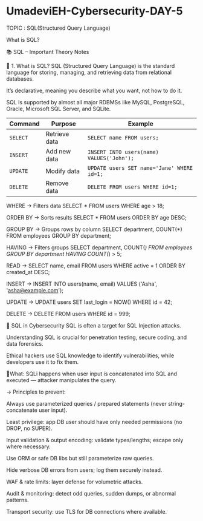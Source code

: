 # UmadeviEH-Cybersecurity-DAY-5

TOPIC : SQL(Structured Query Language)

What is SQL?

📚 SQL – Important Theory Notes

🔹 1. What is SQL?
SQL (Structured Query Language) is the standard language for storing, managing, and retrieving data from relational databases.

It’s declarative, meaning you describe what you want, not how to do it.

SQL is supported by almost all major RDBMSs like MySQL, PostgreSQL, Oracle, Microsoft SQL Server, and SQLite.


| Command  | Purpose       | Example                                    |
| -------- | ------------- | ------------------------------------------ |
| `SELECT` | Retrieve data | `SELECT name FROM users;`                  |
| `INSERT` | Add new data  | `INSERT INTO users(name) VALUES('John');`  |
| `UPDATE` | Modify data   | `UPDATE users SET name='Jane' WHERE id=1;` |
| `DELETE` | Remove data   | `DELETE FROM users WHERE id=1;`            |

WHERE → Filters data
SELECT * FROM users WHERE age > 18;

ORDER BY → Sorts results
SELECT * FROM users ORDER BY age DESC;

GROUP BY → Groups rows by column
SELECT department, COUNT(*) FROM employees GROUP BY department;

HAVING → Filters groups
SELECT department, COUNT(*) FROM employees GROUP BY department HAVING COUNT(*) > 5;

READ →
SELECT name, email FROM users WHERE active = 1 ORDER BY created_at DESC;

INSERT →
INSERT INTO users(name, email) VALUES ('Asha', 'asha@example.com');

UPDATE →
UPDATE users SET last_login = NOW() WHERE id = 42;

DELETE →
DELETE FROM users WHERE id = 999;

🔹 SQL in Cybersecurity
SQL is often a target for SQL Injection attacks.

Understanding SQL is crucial for penetration testing, secure coding, and data forensics.

Ethical hackers use SQL knowledge to identify vulnerabilities, while developers use it to fix them.

🔹What: SQLi happens when user input is concatenated into SQL and executed — attacker manipulates the query.

→ Principles to prevent:

Always use parameterized queries / prepared statements (never string-concatenate user input).

Least privilege: app DB user should have only needed permissions (no DROP, no SUPER).

Input validation & output encoding: validate types/lengths; escape only where necessary.

Use ORM or safe DB libs but still parameterize raw queries.

Hide verbose DB errors from users; log them securely instead.

WAF & rate limits: layer defense for volumetric attacks.

Audit & monitoring: detect odd queries, sudden dumps, or abnormal patterns.

Transport security: use TLS for DB connections where available.






